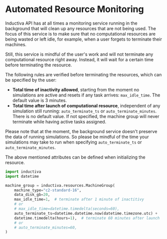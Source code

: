# Automated Resource Monitoring

Inductiva API has at all times a monitoring service running in the background
that will clean up any resources that are not being used. The focus of this
service is to make sure that no computational resources are being wasted or
left idle, for example, when a user forgets to terminate their machines.

Still, this service is mindful of the user's work and will not terminate any
computational resource right away. Instead, it will wait for a certain time
before terminating the resource.

The following rules are verified before terminating the resources, which can be specified by the user:
- **Total time of inactivity allowed**, starting from the moment no simulations
are active and resets if any task arrives: `max_idle_time`. The default value
is 3 minutes.
- **Total time after launch of computational resource**, independent of any
simulation still running: `auto_terminate_ts` or `auto_terminate_minutes`. There
is no default value. If not specified, the machine group will never terminate
while having active tasks assigned.

Please note that at the moment, the background service doesn't preserve the
data of running simulations. So please be mindful of the time your simulations
may take to run when specifying `auto_terminate_ts` or `auto_terminate_minutes`.

The above mentioned attributes can be defined when initializing the resource.

```python
import inductiva
import datetime

machine_group = inductiva.resources.MachineGroup(
    machine_type="c2-standard-16",
    data_disk_gb=20,
    max_idle_time=1,  # terminate after 1 minute of inactitivy
    # or
    # max_idle_time=datetime.timedelta(seconds=60),
    auto_terminate_ts=datetime.datetime.now(datetime.timezone.utc) +
    datetime.timedelta(hours=1),  # terminate 60 minutes after launch
    # or
    # auto_terminate_minutes=60,
)
```
